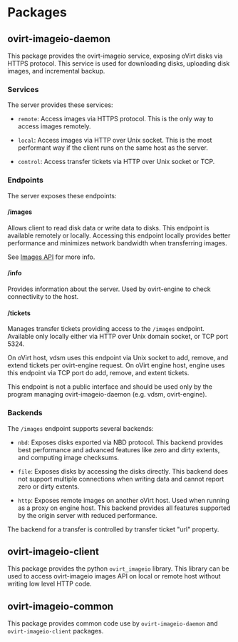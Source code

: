 <!--
SPDX-FileCopyrightText: Red Hat, Inc.
SPDX-License-Identifier: GPL-2.0-or-later
-->

# Packages

## ovirt-imageio-daemon

This package provides the ovirt-imageio service, exposing oVirt disks
via HTTPS protocol. This service is used for downloading disks,
uploading disk images, and incremental backup.

### Services

The server provides these services:

- `remote`: Access images via HTTPS protocol. This is the only way to
  access images remotely.

- `local`: Access images via HTTP over Unix socket. This is the most
  performant way if the client runs on the same host as the server.

- `control`: Access transfer tickets via HTTP over Unix socket or TCP.

### Endpoints

The server exposes these endpoints:

#### /images

Allows client to read disk data or write data to disks. This endpoint is
available remotely or locally. Accessing this endpoint locally provides
better performance and minimizes network bandwidth when transferring
images.

See [Images API](images.md) for more info.

#### /info

Provides information about the server. Used by ovirt-engine to check
connectivity to the host.

#### /tickets

Manages transfer tickets providing access to the `/images` endpoint.
Available only locally either via HTTP over Unix domain socket, or TCP
port 5324.

On oVirt host, vdsm uses this endpoint via Unix socket to add, remove,
and extend tickets per ovirt-engine request. On oVirt engine host,
engine uses this endpoint via TCP port do add, remove, and extent
tickets.

This endpoint is not a public interface and should be used only by the
program managing ovirt-imageio-daemon (e.g. vdsm, ovirt-engine).

### Backends

The `/images` endpoint supports several backends:

- `nbd`: Exposes disks exported via NBD protocol. This backend provides
  best performance and advanced features like zero and dirty extents,
  and computing image checksums.

- `file`: Exposes disks by accessing the disks directly. This
  backend does not support multiple connections when writing data and
  cannot report zero or dirty extents.

- `http`: Exposes remote images on another oVirt host. Used when running
  as a proxy on engine host. This backend provides all features supported
  by the origin server with reduced performance.

The backend for a transfer is controlled by transfer ticket "url"
property.

## ovirt-imageio-client

This package provides the python `ovirt_imageio` library. This library
can be used to access ovirt-imageio images API on local or remote host
without writing low level HTTP code.

## ovirt-imageio-common

This package provides common code use by `ovirt-imageio-daemon` and
`ovirt-imageio-client` packages.

